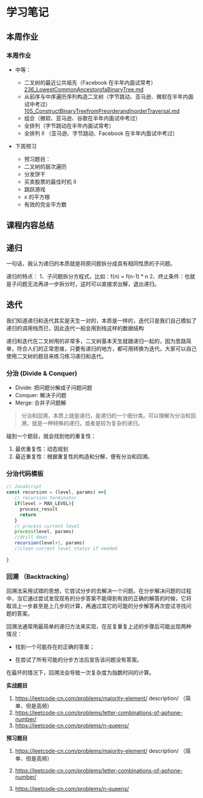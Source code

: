 # 学习笔记

## 本周作业

### 本周作业

- 中等：
	- 二叉树的最近公共祖先（Facebook 在半年内面试常考）[236_LowestCommonAncestorofaBinaryTree.md](https://github.com/shenlu89/algorithm012/blob/master/Week_03/236_LowestCommonAncestorofaBinaryTree.md)
	- 从前序与中序遍历序列构造二叉树（字节跳动、亚马逊、微软在半年内面试中考过）[105_ConstructBinaryTreefromPreorderandInorderTraversal.md](https://github.com/shenlu89/algorithm012/blob/master/Week_03/105_ConstructBinaryTreefromPreorderandInorderTraversal.md)
	- 组合（微软、亚马逊、谷歌在半年内面试中考过）
	- 全排列（字节跳动在半年内面试常考）
	- 全排列 II （亚马逊、字节跳动、Facebook 在半年内面试中考过）

- 下周预习
	- 预习题目：
	- 二叉树的层次遍历
	- 分发饼干
	- 买卖股票的最佳时机 II
	- 跳跃游戏
	- x 的平方根
	- 有效的完全平方数

## 课程内容总结

## 递归

一句话，我认为递归的本质就是将原问题拆分成具有相同性质的子问题。

递归的特点：
1、子问题拆分方程式，比如：f(n) = f(n-1) * n
2、终止条件：也就是子问题无法再进一步拆分时，这时可以直接求出解，退出递归。

## 迭代

我们知道递归和迭代其实是天生一对的，本质是一样的，迭代只是我们自己模拟了递归的调用栈而已，因此迭代一般会用到栈这样的数据结构

递归和迭代在二叉树用的非常多，二叉树基本天生就跟递归一起的，因为思路简单，符合人们的正常思维，只要有递归的地方，都可用转换为迭代，大家可以自己使用二叉树的题目来练习练习递归和迭代。

### 分治 (Divide & Conquer)

- Divide: 把问题分解成子问题问题
- Conquer: 解决子问题
- Merge: 合并子问题解


>分治和回溯，本质上就是递归，是递归的一个细分类。可以理解为分治和回溯，就是一种特殊的递归，或者是较为复杂的递归。


碰到一个题目，就会找到他的重复性：

1. 最优重复性：动态规划
2. 最近重复性：根据重复性的构造和分解，便有分治和回溯。

### 分治代码模板

```js
// JavaScript
const recursion = (level, params) =>{
   // recursion terminator
   if(level > MAX_LEVEL){
     process_result
     return 
   }
   // process current level
   process(level, params)
   //drill down
   recursion(level+1, params)
   //clean current level status if needed
   
}
```

### 回溯 （Backtracking）

回溯法采用试错的思想，它尝试分步的去解决一个问题。在分步解决问题的过程
中，当它通过尝试发现现有的分步答案不能得到有效的正确的解答的时候，它将
取消上一步甚至是上几步的计算，再通过其它的可能的分步解答再次尝试寻找问
题的答案。

回溯法通常用最简单的递归方法来实现，在反复重复上述的步骤后可能出现两种
情况：

- 找到一个可能存在的正确的答案；

- 在尝试了所有可能的分步方法后宣告该问题没有答案。

在最坏的情况下，回溯法会导致一次复杂度为指数时间的计算。


**实战题目**

1. https://leetcode-cn.com/problems/majority-element/
description/ （简单、但是高频）
2. https://leetcode-cn.com/problems/letter-combinations-of-aphone-number/
3. https://leetcode-cn.com/problems/n-queens/

**预习题目**

1. https://leetcode-cn.com/problems/majority-element/
description/ （简单、但是高频）

2. https://leetcode-cn.com/problems/letter-combinations-of-aphone-number/
3. https://leetcode-cn.com/problems/n-queens/
